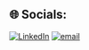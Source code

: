 


## 🌐 Socials:
[![LinkedIn](https://img.shields.io/badge/LinkedIn-%230077B5.svg?logo=linkedin&logoColor=white)](https://linkedin.com/in/https://www.linkedin.com/in/karthick-balaji-58518b158/) [![email](https://img.shields.io/badge/Email-D14836?logo=gmail&logoColor=white)](mailto:karthiit0812@gmail.com) 


